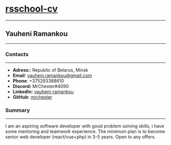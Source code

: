 # [rsschool-cv](https://mrchester.github.io/rsschool-cv/cv)

---

## Yauheni Ramankou

---

### Contacts

---

- **Adress:**: Republic of Belarus, Minsk
- **Email**: yauheni.ramankou@gmail.com
- **Phone**:   +375293388610
- **Discord:** MrChester#4090
- **LinkedIn:** [yauheni-ramankou](www.linkedin.com/in/yauheni-ramankou)
- **GitHub:** [mrchester](https://github.com/MrChester)

### Summary

---

I am an aspiring software developer with good problem solving skills, i have some mentoring and teamwork experience. The minimum plan is to become senior web developer (react/vue+php) in 3-5 years. Open to any offers.
